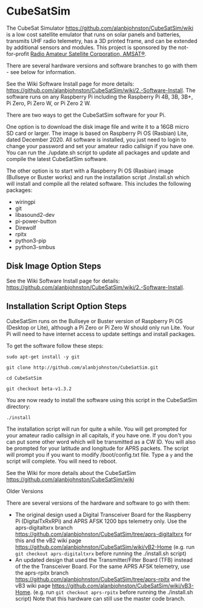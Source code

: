 # CubeSatSim

The CubeSat Simulator https://github.com/alanbjohnston/CubeSatSim/wiki is a low cost satellite emulator that runs on solar panels and batteries, transmits UHF radio telemetry, has a 3D printed frame, and can be extended by additional sensors and modules.  This project is sponsored by the not-for-profit [Radio Amateur Satellite Corporation, AMSAT®](https://amsat.org).

There are several hardware versions and software branches to go with them - see below for information.

See the Wiki Software Install page for more details: https://github.com/alanbjohnston/CubeSatSim/wiki/2.-Software-Install. The software runs on any Raspberry Pi including the Raspberry Pi 4B, 3B, 3B+, Pi Zero, Pi Zero W, or Pi Zero 2 W.

There are two ways to get the CubeSatSim software for your Pi.

One option is to download the disk image file and write it to a 16GB micro SD card or larger.  The image is based on Raspberry Pi OS (Rasbian) Lite, dated December 2020. All software is installed, you just need to login to change your password and set your amateur radio callsign if you have one.  You can run the ./update.sh script to update all packages and update and compile the latest CubeSatSim software.

The other option is to start with a Raspberry Pi OS (Rasbian) image (Bullseye or Buster works) and run the installation script ./install.sh which will install and compile all the related software.  This includes the following packages:
- wiringpi
- git
- libasound2-dev
- pi-power-button
- Direwolf
- rpitx
- python3-pip 
- python3-smbus

## Disk Image Option Steps

See the Wiki Software Install page for details: https://github.com/alanbjohnston/CubeSatSim/wiki/2.-Software-Install.

## Installation Script Option Steps

CubeSatSim runs on the Bullseye or Buster version of Raspberry Pi OS (Desktop or Lite), although a Pi Zero or Pi Zero W should only run Lite.  Your Pi will need to have internet access to update settings and install packages.  

To get the software follow these steps:

`sudo apt-get install -y git`

`git clone http://github.com/alanbjohnston/CubeSatSim.git`

`cd CubeSatSim`

`git checkout beta-v1.3.2`

You are now ready to install the software using this script in the CubeSatSim directory:

`./install`

The installation script will run for quite a while.  You will get prompted for your amateur radio callsign in all capitals, if you have one.  If you don't you can put some other word which will be transmitted as a CW ID.  You will also be prompted for your latitude and longitude for APRS packets. The script will prompt you if you want to modify /boot/config.txt file.  Type a `y` and the script will complete.  You will need to reboot.

See the Wiki for more details about the CubeSatSim https://github.com/alanbjohnston/CubeSatSim/wiki

Older Versions

There are several versions of the hardware and software to go with them:

- The original design used a Digital Transceiver Board for the Raspberry Pi (DigitalTxRxRPi) and APRS AFSK 1200 bps telemetry only.  Use the aprs-digitaltxrx branch https://github.com/alanbjohnston/CubeSatSim/tree/aprs-digitaltxrx for this and the vB2 wiki page https://github.com/alanbjohnston/CubeSatSim/wiki/vB2-Home (e.g. run `git checkout aprs-digitaltxrx` before running the ./install.sh script)
- An updated design that used the Transmitter/Filter Board (TFB) instead of the the Transceiver Board.  For the same APRS AFSK telemetry, use the aprs-rpitx branch https://github.com/alanbjohnston/CubeSatSim/tree/aprs-rpitx and the vB3 wiki page https://github.com/alanbjohnston/CubeSatSim/wiki/vB3-Home. (e.g. run `git checkout aprs-rpitx` before running the ./install.sh script) Note that this hardware can still use the master code branch.
